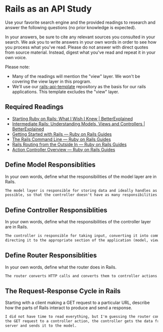 # Rails as an API Study

Use your favorite search engine and the provided readings to research and answer
the following questions (no prior knowledge is expected).

In your answers, be sure to cite any relevant sources you consulted in your
search. We ask you to write answers in your own words in order to see how you
process what you've read. Please do not answer with direct quotes from source
material. Instead, digest what you've read and repeat it in your own voice.

Please note:

-   Many of the readings will mention the "view" layer. We won't be covering the
    view layer in this program.
-   We'll use our [rails-api-template](https://github.com/ga-wdi-boston/rails-api-template)
    repository as the basis for our rails applications.
    This template excludes the "view" layer.

## Required Readings

-   [Starting Ruby on Rails: What I Wish I Knew | BetterExplained](http://betterexplained.com/articles/starting-ruby-on-rails-what-i-wish-i-knew/)
-   [Intermediate Rails: Understanding Models, Views and Controllers | BetterExplained](http://betterexplained.com/articles/intermediate-rails-understanding-models-views-and-controllers/)
-   [Getting Started with Rails — Ruby on Rails Guides](http://guides.rubyonrails.org/getting_started.html)
-   [The Rails Command Line — Ruby on Rails Guides](http://guides.rubyonrails.org/command_line.html)
-   [Rails Routing from the Outside In — Ruby on Rails Guides](http://guides.rubyonrails.org/routing.html)
-   [Action Controller Overview — Ruby on Rails Guides](http://guides.rubyonrails.org/action_controller_overview.html)

## Define Model Responsiblities

In your own words, define what the responsibilities of the model layer are in
Rails.

```md
The model layer is responsible for storing data and ideally handles as much as
possible, so that the controller doesn't have as many responsibilities.
```

## Define Controller Responsiblities

In your own words, define what the responsibilities of the controller layer are
in Rails.

```md
The controller is responsible for taking input, converting it into commands, and
directing it to the appropriate section of the application (model, view, server)
```

## Define Router Responsiblities

In your own words, define what the router does in Rails.

```md
The router converts HTTP calls and converts them to controller actions.
```

## The Request-Response Cycle in Rails

Starting with a client making a GET request to a particular URL, describe how
the parts of Rails interact to produce and send a response.

```md
I did not have time to read everything, but I'm guessing the router converts
the GET request to a controller action, the controller gets the data from the
server and sends it to the model.
```
